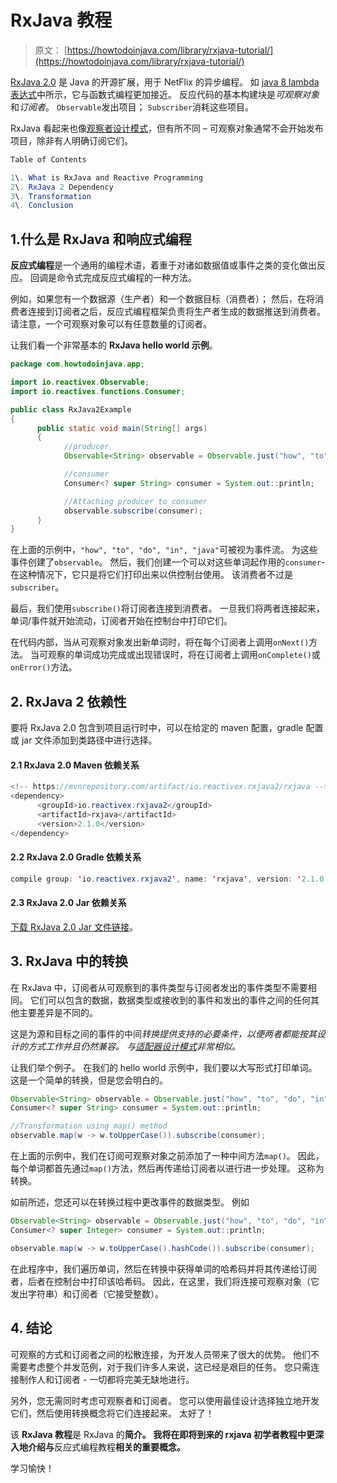 # RxJava 教程

> 原文： [https://howtodoinjava.com/library/rxjava-tutorial/](https://howtodoinjava.com/library/rxjava-tutorial/)

[RxJava 2.0](http://reactivex.io/) 是 Java 的开源扩展，用于 NetFlix 的异步编程。 如 [java 8 lambda 表达式](//howtodoinjava.com/java8/complete-lambda-expressions-tutorial-in-java/)中所示，它与函数式编程更加接近。 反应代码的基本构建块是*可观察对象*和*订阅者*。 `Observable`发出项目； `Subscriber`消耗这些项目。

RxJava 看起来也像[观察者设计模式](https://howtodoinjava.com/design-patterns/behavioral/observer-design-pattern/)，但有所不同 – 可观察对象通常不会开始发布项目，除非有人明确订阅它们。

```java
Table of Contents

1\. What is RxJava and Reactive Programming
2\. RxJava 2 Dependency
3\. Transformation
4\. Conclusion
```

## 1.什么是 RxJava 和响应式编程

**反应式编程**是一个通用的编程术语，着重于对诸如数据值或事件之类的变化做出反应。 回调是命令式完成反应式编程的一种方法。

例如，如果您有一个数据源（生产者）和一个数据目标（消费者）； 然后，在将消费者连接到订阅者之后，反应式编程框架负责将生产者生成的数据推送到消费者。 请注意，一个可观察对象可以有任意数量的订阅者。

让我们看一个非常基本的 **RxJava hello world 示例**。

```java
package com.howtodoinjava.app;

import io.reactivex.Observable;
import io.reactivex.functions.Consumer;

public class RxJava2Example 
{
      public static void main(String[] args) 
      {     
            //producer
            Observable<String> observable = Observable.just("how", "to", "do", "in", "java");

            //consumer
            Consumer<? super String> consumer = System.out::println;

            //Attaching producer to consumer
            observable.subscribe(consumer);
      }
}

```

在上面的示例中，`"how", "to", "do", "in", "java"`可被视为事件流。 为这些事件创建了`observable`。 然后，我们创建一个可以对这些单词起作用的`consumer`- 在这种情况下，它只是将它们打印出来以供控制台使用。 该消费者不过是`subscriber`。

最后，我们使用`subscribe()`将订阅者连接到消费者。 一旦我们将两者连接起来，单词/事件就开始流动，订阅者开始在控制台中打印它们。

在代码内部，当从可观察对象发出新单词时，将在每个订阅者上调用`onNext()`方法。 当可观察的单词成功完成或出现错误时，将在订阅者上调用`onComplete()`或`onError()`方法。

## 2\. RxJava 2 依赖性

要将 RxJava 2.0 包含到项目运行时中，可以在给定的 maven 配置，gradle 配置或 jar 文件添加到类路径中进行选择。

#### 2.1 RxJava 2.0 Maven 依赖关系

```java
<!-- https://mvnrepository.com/artifact/io.reactivex.rxjava2/rxjava -->
<dependency>
      <groupId>io.reactivex.rxjava2</groupId>
      <artifactId>rxjava</artifactId>
      <version>2.1.0</version>
</dependency>

```

#### 2.2 RxJava 2.0 Gradle 依赖关系

```java
compile group: 'io.reactivex.rxjava2', name: 'rxjava', version: '2.1.0'

```

#### 2.3 RxJava 2.0 Jar 依赖关系

[下载 RxJava 2.0 Jar 文件链接](http://central.maven.org/maven2/io/reactivex/rxjava2/rxjava/2.1.0/rxjava-2.1.0.jar)。

## 3\. RxJava 中的转换

在 RxJava 中，订阅者从可观察到的事件类型与订阅者发出的事件类型不需要相同。 它们可以包含的数据，数据类型或接收到的事件和发出的事件之间的任何其他主要差异是不同的。

这是为源和目标之间的事件的中间*转换提供支持的必要条件，以便两者都能按其设计的方式工作并且仍然兼容。 与[适配器设计模式](//howtodoinjava.com/2014/05/10/adapter-design-pattern-in-java/)非常相似。*

让我们举个例子。 在我们的 hello world 示例中，我们要以大写形式打印单词。 这是一个简单的转换，但是您会明白的。

```java
Observable<String> observable = Observable.just("how", "to", "do", "in", "java");
Consumer<? super String> consumer = System.out::println;

//Transformation using map() method
observable.map(w -> w.toUpperCase()).subscribe(consumer);

```

在上面的示例中，我们在订阅可观察对象之前添加了一种中间方法`map()`。 因此，每个单词都首先通过`map()`方法，然后再传递给订阅者以进行进一步处理。 这称为转换。

如前所述，您还可以在转换过程中更改事件的数据类型。 例如

```java
Observable<String> observable = Observable.just("how", "to", "do", "in", "java");
Consumer<? super Integer> consumer = System.out::println;

observable.map(w -> w.toUpperCase().hashCode()).subscribe(consumer); 

```

在此程序中，我们遍历单词，然后在转换中获得单词的哈希码并将其传递给订阅者，后者在控制台中打印该哈希码。 因此，在这里，我们将连接可观察对象（它发出字符串）和订阅者（它接受整数）。

## 4\. 结论

可观察的方式和订阅者之间的松散连接，为开发人员带来了很大的优势。 他们不需要考虑整个并发范例，对于我们许多人来说，这已经是艰巨的任务。 您只需连接制作人和订阅者 - 一切都将完美无缺地进行。

另外，您无需同时考虑可观察者和订阅者。 您可以使用最佳设计选择独立地开发它们，然后使用转换概念将它们连接起来。 太好了！

该 **RxJava 教程**是 RxJava 的**简介。 我将在即将到来的 **rxjava 初学者教程**中更深入地介绍与**反应式编程教程**相关的重要概念。**

学习愉快！